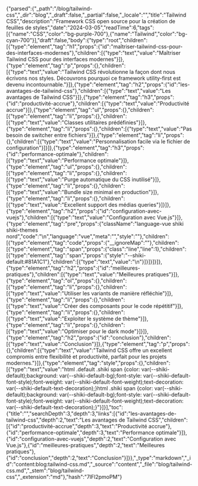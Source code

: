 {"parsed":{"_path":"/blog/tailwind-css","_dir":"blog","_draft":false,"_partial":false,"_locale":"","title":"Tailwind CSS","description":"Framework CSS open source pour la création de feuilles de styles","date":"2024-03-05","readTime":6,"tags":[{"name":"CSS","color":"bg-purple-700"},{"name":"Tailwind","color":"bg-cyan-700"}],"draft":false,"body":{"type":"root","children":[{"type":"element","tag":"h1","props":{"id":"maîtriser-tailwind-css-pour-des-interfaces-modernes"},"children":[{"type":"text","value":"Maîtriser Tailwind CSS pour des interfaces modernes"}]},{"type":"element","tag":"p","props":{},"children":[{"type":"text","value":"Tailwind CSS révolutionne la façon dont nous écrivons nos styles. Découvrons pourquoi ce framework utility-first est devenu incontournable."}]},{"type":"element","tag":"h2","props":{"id":"les-avantages-de-tailwind-css"},"children":[{"type":"text","value":"Les avantages de Tailwind CSS"}]},{"type":"element","tag":"h3","props":{"id":"productivité-accrue"},"children":[{"type":"text","value":"Productivité accrue"}]},{"type":"element","tag":"ul","props":{},"children":[{"type":"element","tag":"li","props":{},"children":[{"type":"text","value":"Classes utilitaires prédéfinies"}]},{"type":"element","tag":"li","props":{},"children":[{"type":"text","value":"Pas besoin de switcher entre fichiers"}]},{"type":"element","tag":"li","props":{},"children":[{"type":"text","value":"Personnalisation facile via le fichier de configuration"}]}]},{"type":"element","tag":"h3","props":{"id":"performance-optimale"},"children":[{"type":"text","value":"Performance optimale"}]},{"type":"element","tag":"ul","props":{},"children":[{"type":"element","tag":"li","props":{},"children":[{"type":"text","value":"Purge automatique du CSS inutilisé"}]},{"type":"element","tag":"li","props":{},"children":[{"type":"text","value":"Bundle size minimal en production"}]},{"type":"element","tag":"li","props":{},"children":[{"type":"text","value":"Excellent support des médias queries"}]}]},{"type":"element","tag":"h2","props":{"id":"configuration-avec-vuejs"},"children":[{"type":"text","value":"Configuration avec Vue.js"}]},{"type":"element","tag":"pre","props":{"className":"language-vue shiki shiki-themes nord","code":"<template>\n  <div class=\"flex items-center justify-between p-4 bg-gray-100 dark:bg-gray-800\">\n    <h1 class=\"text-2xl font-bold text-gray-900 dark:text-white\">Mon Application</h1>\n  </div>\n</template>\n","language":"vue","meta":"","style":""},"children":[{"type":"element","tag":"code","props":{"__ignoreMap":""},"children":[{"type":"element","tag":"span","props":{"class":"line","line":1},"children":[{"type":"element","tag":"span","props":{"style":"--shiki-default:#81A1C1"},"children":[{"type":"text","value":"<template>\n"}]}]},{"type":"element","tag":"span","props":{"class":"line","line":2},"children":[{"type":"element","tag":"span","props":{"style":"--shiki-default:#81A1C1"},"children":[{"type":"text","value":"  <div"}]},{"type":"element","tag":"span","props":{"style":"--shiki-default:#8FBCBB"},"children":[{"type":"text","value":" class"}]},{"type":"element","tag":"span","props":{"style":"--shiki-default:#ECEFF4"},"children":[{"type":"text","value":"="}]},{"type":"element","tag":"span","props":{"style":"--shiki-default:#ECEFF4"},"children":[{"type":"text","value":"\""}]},{"type":"element","tag":"span","props":{"style":"--shiki-default:#A3BE8C"},"children":[{"type":"text","value":"flex items-center justify-between p-4 bg-gray-100 dark:bg-gray-800"}]},{"type":"element","tag":"span","props":{"style":"--shiki-default:#ECEFF4"},"children":[{"type":"text","value":"\""}]},{"type":"element","tag":"span","props":{"style":"--shiki-default:#81A1C1"},"children":[{"type":"text","value":">\n"}]}]},{"type":"element","tag":"span","props":{"class":"line","line":3},"children":[{"type":"element","tag":"span","props":{"style":"--shiki-default:#81A1C1"},"children":[{"type":"text","value":"    <h1"}]},{"type":"element","tag":"span","props":{"style":"--shiki-default:#8FBCBB"},"children":[{"type":"text","value":" class"}]},{"type":"element","tag":"span","props":{"style":"--shiki-default:#ECEFF4"},"children":[{"type":"text","value":"="}]},{"type":"element","tag":"span","props":{"style":"--shiki-default:#ECEFF4"},"children":[{"type":"text","value":"\""}]},{"type":"element","tag":"span","props":{"style":"--shiki-default:#A3BE8C"},"children":[{"type":"text","value":"text-2xl font-bold text-gray-900 dark:text-white"}]},{"type":"element","tag":"span","props":{"style":"--shiki-default:#ECEFF4"},"children":[{"type":"text","value":"\""}]},{"type":"element","tag":"span","props":{"style":"--shiki-default:#81A1C1"},"children":[{"type":"text","value":">"}]},{"type":"element","tag":"span","props":{"style":"--shiki-default:#D8DEE9FF"},"children":[{"type":"text","value":"Mon Application"}]},{"type":"element","tag":"span","props":{"style":"--shiki-default:#81A1C1"},"children":[{"type":"text","value":"</h1>\n"}]}]},{"type":"element","tag":"span","props":{"class":"line","line":4},"children":[{"type":"element","tag":"span","props":{"style":"--shiki-default:#81A1C1"},"children":[{"type":"text","value":"  </div>\n"}]}]},{"type":"element","tag":"span","props":{"class":"line","line":5},"children":[{"type":"element","tag":"span","props":{"style":"--shiki-default:#81A1C1"},"children":[{"type":"text","value":"</template>\n"}]}]}]}]},{"type":"element","tag":"h2","props":{"id":"meilleures-pratiques"},"children":[{"type":"text","value":"Meilleures pratiques"}]},{"type":"element","tag":"ol","props":{},"children":[{"type":"element","tag":"li","props":{},"children":[{"type":"text","value":"Utiliser les variants de manière réfléchie"}]},{"type":"element","tag":"li","props":{},"children":[{"type":"text","value":"Créer des composants pour le code répétitif"}]},{"type":"element","tag":"li","props":{},"children":[{"type":"text","value":"Exploiter le système de thème"}]},{"type":"element","tag":"li","props":{},"children":[{"type":"text","value":"Optimiser pour le dark mode"}]}]},{"type":"element","tag":"h2","props":{"id":"conclusion"},"children":[{"type":"text","value":"Conclusion"}]},{"type":"element","tag":"p","props":{},"children":[{"type":"text","value":"Tailwind CSS offre un excellent compromis entre flexibilité et productivité, parfait pour les projets modernes."}]},{"type":"element","tag":"style","props":{},"children":[{"type":"text","value":"html .default .shiki span {color: var(--shiki-default);background: var(--shiki-default-bg);font-style: var(--shiki-default-font-style);font-weight: var(--shiki-default-font-weight);text-decoration: var(--shiki-default-text-decoration);}html .shiki span {color: var(--shiki-default);background: var(--shiki-default-bg);font-style: var(--shiki-default-font-style);font-weight: var(--shiki-default-font-weight);text-decoration: var(--shiki-default-text-decoration);}"}]}],"toc":{"title":"","searchDepth":3,"depth":3,"links":[{"id":"les-avantages-de-tailwind-css","depth":2,"text":"Les avantages de Tailwind CSS","children":[{"id":"productivité-accrue","depth":3,"text":"Productivité accrue"},{"id":"performance-optimale","depth":3,"text":"Performance optimale"}]},{"id":"configuration-avec-vuejs","depth":2,"text":"Configuration avec Vue.js"},{"id":"meilleures-pratiques","depth":2,"text":"Meilleures pratiques"},{"id":"conclusion","depth":2,"text":"Conclusion"}]}},"_type":"markdown","_id":"content:blog:tailwind-css.md","_source":"content","_file":"blog/tailwind-css.md","_stem":"blog/tailwind-css","_extension":"md"},"hash":"7lFl2pmoPM"}